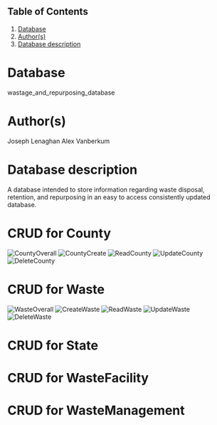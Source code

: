 ## Table of Contents
1. [Database](#database)
1. [Author(s)](#author)
1. [Database description](#description)
# Database
wastage_and_repurposing_database
# Author(s)
Joseph Lenaghan
Alex Vanberkum
# Database description
A database intended to store information regarding waste disposal, retention, and repurposing in an easy to access consistently updated database.
# CRUD for County

![CountyOverall](https://user-images.githubusercontent.com/77464979/158472350-13023cea-272e-4ac3-b441-ca03a84abd44.png)
![CountyCreate](https://user-images.githubusercontent.com/77464979/158274076-81365ca6-c10e-493c-ba7a-4f08a8cb93df.png)
![ReadCounty](https://user-images.githubusercontent.com/77464979/158274006-3bb8627b-58f0-492a-a971-b06b1f376c60.png)
![UpdateCounty](https://user-images.githubusercontent.com/77464979/158274827-a97295a3-32ac-46ed-b379-a9211b3635a4.png)
![DeleteCounty](https://user-images.githubusercontent.com/77464979/158274393-99cb1254-257c-49a4-b8a5-386cfc63c4d7.png)

# CRUD for Waste

![WasteOverall](https://user-images.githubusercontent.com/77464979/158472376-2a78e723-2cc8-448c-84fb-eab4b19dce7f.png)
![CreateWaste](https://user-images.githubusercontent.com/77464979/158275138-f54ca130-c153-4861-80b5-0014eb7914a7.png)
![ReadWaste](https://user-images.githubusercontent.com/77464979/158275153-265fe388-27e0-48df-80ba-5a0ce3cca6f6.png)
![UpdateWaste](https://user-images.githubusercontent.com/77464979/158275157-8f1df40a-f033-41c0-a9a4-2a13a23eccf8.png)
![DeleteWaste](https://user-images.githubusercontent.com/77464979/158275162-64c4b918-9f73-4a43-8a0b-133aeb0f6155.png)

# CRUD for State

# CRUD for WasteFacility

# CRUD for WasteManagement
